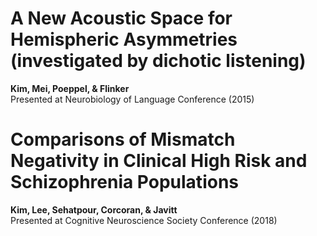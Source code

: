 
# A New Acoustic Space for Hemispheric Asymmetries (investigated by dichotic listening)
**Kim, Mei, Poeppel, & Flinker**
<br /> Presented at Neurobiology of Language Conference (2015)

# Comparisons of Mismatch Negativity in Clinical High Risk and Schizophrenia Populations
**Kim, Lee, Sehatpour, Corcoran, & Javitt**
<br /> Presented at Cognitive Neuroscience Society Conference (2018)
